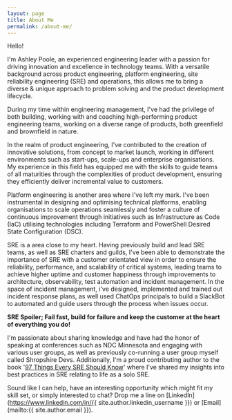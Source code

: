 ```yaml
---
layout: page
title: About Me
permalink: /about-me/
---
```


Hello!

I'm Ashley Poole, an experienced engineering leader with a passion for driving innovation and excellence in technology teams. With a versatile background across product engineering, platform engineering, site reliability engineering (SRE) and operations, this allows me to bring a diverse & unique approach to problem solving and the product development lifecycle.

During my time within engineering management, I've had the privilege of both building, working with and coaching high-performing product engineering teams, working on a diverse range of products, both greenfield and brownfield in nature.

In the realm of product engineering, I've contributed to the creation of innovative solutions, from concept to market launch, working in different environments such as start-ups, scale-ups and enterprise organisations. My experience in this field has equipped me with the skills to guide teams of all maturities through the complexities of product development, ensuring they efficiently deliver incremental value to customers.

Platform engineering is another area where I've left my mark. I've been instrumental in designing and optimising technical platforms, enabling organisations to scale operations seamlessly and foster a culture of continuous improvement through initiatives such as Infrastructure as Code (IaC) utilising technologies including Terraform and PowerShell Desired State Configuration (DSC).

SRE is a area close to my heart. Having previously build and lead SRE teams, as well as SRE charters and guilds, I've been able to demonstrate the importance of SRE with a customer orientated view in order to ensure the reliability, performance, and scalability of critical systems, leading teams to achieve higher uptime and customer happiness through improvements to architecture, observability, test automation and incident management. In the space of incident management, i've designed, implemented and trained out incident response plans, as well used ChatOps principals to build a SlackBot to automated and guide users through the process when issues occur.

**SRE Spoiler; Fail fast, build for failure and keep the customer at the heart of everything you do!**

I'm passionate about sharing knowledge and have had the honor of speaking at conferences such as NDC Minnesota and engaging with various user groups, as well as previously co-running a user group myself called Shropshire Devs. Additionally, I'm a proud contributing author to the book '[97 Things Every SRE Should Know](https://www.oreilly.com/library/view/97-things-every/9781492081487/)' where I've shared my insights into best practices in SRE relating to life as a solo SRE.

Sound like I can help, have an interesting opportunity which might fit my skill set, or simply interested to chat? Drop me a line on [LinkedIn](https://www.linkedin.com/in/{{ site.author.linkedin_username }}) or [Email](mailto:{{ site.author.email }}).